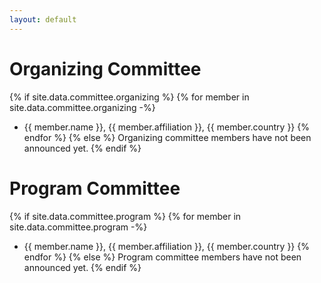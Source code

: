 ```yaml
---
layout: default
---
```


# Organizing Committee

{% if site.data.committee.organizing %}
{% for member in site.data.committee.organizing -%}
* {{ member.name }}, {{ member.affiliation }}, {{ member.country }}
{% endfor %}
{% else %}
Organizing committee members have not been announced yet.
{% endif %}

# Program Committee 


{% if site.data.committee.program %}
{% for member in site.data.committee.program -%}
* {{ member.name }}, {{ member.affiliation }}, {{ member.country }}
{% endfor %}
{% else %}
Program committee members have not been announced yet.
{% endif %}